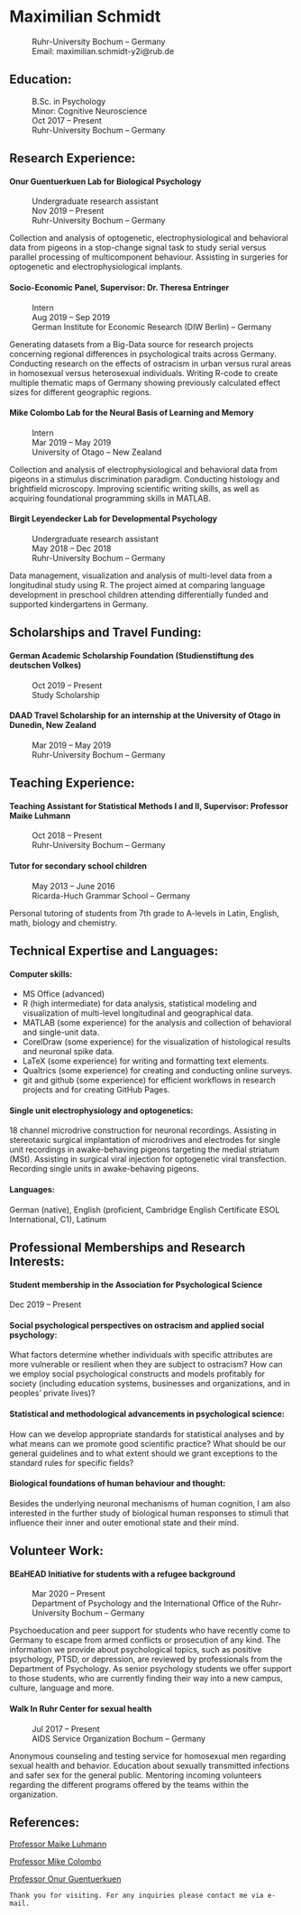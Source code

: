 # Maximilian Schmidt

<dd>Ruhr-University Bochum – Germany</dd>
<dd>Email: maximilian.schmidt-y2i@rub.de</dd>

## Education:

<dd>B.Sc. in Psychology</dd>
<dd>Minor: Cognitive Neuroscience</dd>
<dd>Oct 2017 – Present</dd>
<dd>Ruhr-University Bochum – Germany</dd>

## Research Experience:

#### Onur Guentuerkuen Lab for Biological Psychology

<dd>Undergraduate research assistant</dd>
<dd>Nov 2019 – Present</dd>
<dd>Ruhr-University Bochum – Germany</dd> 

Collection and analysis of optogenetic, electrophysiological and behavioral data from pigeons in a stop-change signal task to study serial versus parallel processing of multicomponent behaviour. Assisting in surgeries for optogenetic and electrophysiological implants. 

#### Socio-Economic Panel, Supervisor: Dr. Theresa Entringer

<dd>Intern</dd>
<dd>Aug 2019 – Sep 2019</dd>
<dd>German Institute for Economic Research (DIW Berlin) – Germany</dd>

Generating datasets from a Big-Data source for research projects concerning regional differences in psychological traits across Germany. Conducting research on the effects of ostracism in urban versus rural areas in homosexual versus heterosexual individuals. Writing R-code to create multiple thematic maps of Germany showing previously calculated effect sizes for different geographic regions.

#### Mike Colombo Lab for the Neural Basis of Learning and Memory 

<dd>Intern</dd>
<dd>Mar 2019 – May 2019</dd>
<dd>University of Otago – New Zealand</dd>

Collection and analysis of electrophysiological and behavioral data from pigeons in a stimulus discrimination paradigm. Conducting histology and brightfield microscopy. Improving scientific writing skills, as well as acquiring foundational programming skills in MATLAB.

#### Birgit Leyendecker Lab for Developmental Psychology

<dd>Undergraduate research assistant</dd>
<dd>May 2018 – Dec 2018</dd>
<dd>Ruhr-University Bochum – Germany</dd>

Data management, visualization and analysis of multi-level data from a longitudinal study using R. The project aimed at comparing language development in preschool children attending differentially funded and supported kindergartens in Germany.

## Scholarships and Travel Funding:

#### German Academic Scholarship Foundation (Studienstiftung des deutschen Volkes)

<dd>Oct 2019 – Present</dd>
<dd>Study Scholarship</dd>

#### DAAD Travel Scholarship for an internship at the University of Otago in Dunedin, New Zealand

<dd>Mar 2019 – May 2019</dd>
<dd>Ruhr-University Bochum – Germany</dd>

## Teaching Experience:

#### Teaching Assistant for Statistical Methods I and II, Supervisor: Professor Maike Luhmann

<dd>Oct 2018 – Present</dd>
<dd>Ruhr-University Bochum – Germany</dd>

#### Tutor for secondary school children

<dd>May 2013 – June 2016</dd>
<dd>Ricarda-Huch Grammar School – Germany</dd>

Personal tutoring of students from 7th grade to A-levels in Latin, English, math, biology and chemistry.

## Technical Expertise and Languages:

#### Computer skills: 
*   MS Office (advanced)
*   R (high intermediate) for data analysis, statistical modeling and visualization of multi-level longitudinal and geographical data. 
*   MATLAB (some experience) for the analysis and collection of behavioral and single-unit data. 
*   CorelDraw (some experience) for the visualization of histological results and neuronal spike data. 
*   LaTeX (some experience) for writing and formatting text elements. 
*   Qualtrics (some experience) for creating and conducting online surveys.
*   git and github (some experience) for efficient workflows in research projects and for creating GitHub Pages.

#### Single unit electrophysiology and optogenetics: 
18 channel microdrive construction for neuronal recordings. Assisting in stereotaxic surgical implantation of microdrives and electrodes for single unit recordings in awake-behaving pigeons targeting the medial striatum (MSt). Assisting in surgical viral injection for optogenetic viral transfection. Recording single units in awake-behaving pigeons.

#### Languages: 
German (native), English (proficient, Cambridge English Certificate ESOL International, C1), Latinum

## Professional Memberships and Research Interests:

#### Student membership in the Association for Psychological Science
Dec 2019 – Present 

#### Social psychological perspectives on ostracism and applied social psychology: 
What factors determine whether individuals with specific attributes are more vulnerable or resilient when they are subject to ostracism? How can we employ social psychological constructs and models profitably for society (including education systems, businesses and organizations, and in peoples’ private lives)?

#### Statistical and methodological advancements in psychological science: 
How can we develop appropriate standards for statistical analyses and by what means can we promote good scientific practice? What should be our general guidelines and to what extent should we grant exceptions to the standard rules for specific fields? 

#### Biological foundations of human behaviour and thought: 
Besides the underlying neuronal mechanisms of human cognition, I am also interested in the further study of biological human responses to stimuli that influence their inner and outer emotional state and their mind.

## Volunteer Work:

#### BEaHEAD Initiative for students with a refugee background

<dd>Mar 2020 – Present</dd>
<dd>Department of Psychology and the International Office of the Ruhr-University Bochum – Germany</dd>

Psychoeducation and peer support for students who have recently come to Germany to escape from armed conflicts or prosecution of any kind. The information we provide about psychological topics, such as positive psychology, PTSD, or depression, are reviewed by professionals from the Department of Psychology. As senior psychology students we offer support to those students, who are currently finding their way into a new campus, culture, language and more. 

#### Walk In Ruhr Center for sexual health

<dd>Jul 2017 – Present</dd>
<dd>AIDS Service Organization Bochum – Germany</dd>

Anonymous counseling and testing service for homosexual men regarding sexual health and behavior. Education about sexually transmitted infections and safer sex for the general public. Mentoring incoming volunteers regarding the different programs offered by the teams within the organization.

## References:

[Professor Maike Luhmann](http://www.pml.psy.rub.de/personen/index.html)

[Professor Mike Colombo](https://www.otago.ac.nz/psychology/staff/mikecolombo.html) 

[Professor Onur Guentuerkuen](https://www.bio.psy.ruhr-uni-bochum.de/members.html)

```
Thank you for visiting. For any inquiries please contact me via e-mail.
```
